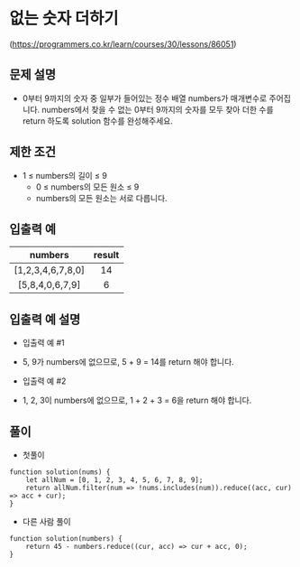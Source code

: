 # 없는 숫자 더하기

(https://programmers.co.kr/learn/courses/30/lessons/86051)

## 문제 설명

- 0부터 9까지의 숫자 중 일부가 들어있는 정수 배열 numbers가 매개변수로 주어집니다. numbers에서 찾을 수 없는 0부터 9까지의 숫자를 모두 찾아 더한 수를 return 하도록 solution 함수를 완성해주세요.

## 제한 조건

* 1 ≤ numbers의 길이 ≤ 9
  * 0 ≤ numbers의 모든 원소 ≤ 9
  * numbers의 모든 원소는 서로 다릅니다.

## 입출력 예

|numbers|result|
|:---:|:---:|
|[1,2,3,4,6,7,8,0]|14|
|[5,8,4,0,6,7,9]|6|

## 입출력 예 설명

- 입출력 예 #1

* 5, 9가 numbers에 없으므로, 5 + 9 = 14를 return 해야 합니다.

- 입출력 예 #2

* 1, 2, 3이 numbers에 없으므로, 1 + 2 + 3 = 6을 return 해야 합니다.
 
## 풀이

- 첫풀이

```JS
function solution(nums) {
    let allNum = [0, 1, 2, 3, 4, 5, 6, 7, 8, 9];
    return allNum.filter(num => !nums.includes(num)).reduce((acc, cur) => acc + cur);
}
```

- 다른 사람 풀이

```JS
function solution(numbers) {
    return 45 - numbers.reduce((cur, acc) => cur + acc, 0);
}
```